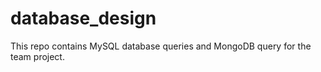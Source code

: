 # database_design
This repo contains MySQL database queries and MongoDB query for the team project.
